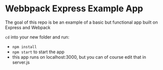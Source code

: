 # Webbpack Express Example App

The goal of this repo is be an example of a basic but functional app built on Express and Webpack

`cd` into your new folder and run:
- ```npm install```
- ```npm start``` to start the app
- this app runs on localhost:3000, but you can of course edit that in server.js
